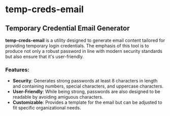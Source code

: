 # temp-creds-email
## Temporary Credential Email Generator

**temp-creds-email** is a utility designed to generate email content tailored for providing temporary login credentials. The emphasis of this tool is to produce not only a robust password in line with modern security standards but also ensure that it's user-friendly.

### Features:
- **Security**: Generates strong passwords at least 8 characters in length and containing numbers, special characters, and uppercase characters.
- **User-Friendly**: While being strong, passwords are also designed to be readable by avoiding amiguous characters.
- **Customizable**: Provides a template for the email but can be adjusted to fit specific organizational needs.
